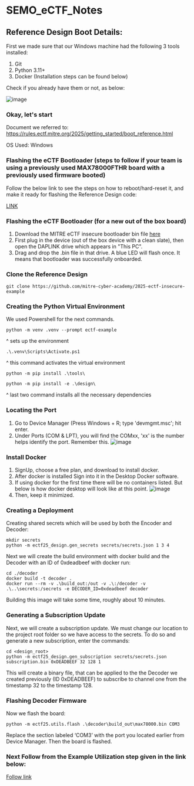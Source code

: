 # SEMO_eCTF_Notes

## Reference Design Boot Details:

First we made sure that our Windows machine had the following 3 tools installed:
1. Git
2. Python 3.11+
3. Docker (Installation steps can be found below)

Check if you already have them or not, as below:

![image](https://github.com/user-attachments/assets/f50216fa-4eef-4aed-8a79-7d8c65598225)

### Okay, let's start
Document we referred to: https://rules.ectf.mitre.org/2025/getting_started/boot_reference.html

OS Used: Windows

### Flashing the eCTF Bootloader (steps to follow if your team is using a previously used MAX78000FTHR board with a previously used firmware booted)
Follow the below link to see the steps on how to reboot/hard-reset it, and make it ready for flashing the Reference Design code:

[LINK](https://github.com/SartJ/SEMO_eCTF_Notes/tree/main/Reset_A_Board)

### Flashing the eCTF Bootloader (for a new out of the box board)
1. Download the MITRE eCTF insecure bootloader bin file [here](https://rules.ectf.mitre.org/_downloads/6176d2473ff417b11a757dd7967b19c2/insecure.bin)
2. First plug in the device (out of the box device with a clean slate), then open the DAPLINK drive which appears in "This PC".
3. Drag and drop the .bin file in that drive. A blue LED will flash once. It means that bootloader was successfully onboarded.

### Clone the Reference Design
```
git clone https://github.com/mitre-cyber-academy/2025-ectf-insecure-example
```

### Creating the Python Virtual Environment

We used Powershell for the next commands.
```
python -m venv .venv --prompt ectf-example
```
^ sets up the environment
```
.\.venv\Scripts\Activate.ps1
```
^ this command activates the virtual environment
```
python -m pip install .\tools\
```

```
python -m pip install -e .\design\
```
^ last two command installs all the necessary dependencies

### Locating the Port
1. Go to Device Manager (Press Windows + R; type 'devmgmt.msc'; hit enter.
2. Under Ports (COM & LPT), you will find the COMxx, 'xx' is the number helps identify the port. Remember this.
![image](https://github.com/user-attachments/assets/c2841ae8-78bd-450b-9d84-84d962eda18a)

### Install Docker
1. SignUp, choose a free plan, and download to install docker.
2. After docker is installed Sign into it in the Desktop Docker software.
3. If using docker for the first time there will be no containers listed. But below is how docker desktop will look like at this point.
![image](https://github.com/user-attachments/assets/b6c42c93-2955-4500-aecd-45f78dd8af7c)
4. Then, keep it minimized.

### Creating a Deployment
Creating shared secrets which will be used by both the Encoder and Decoder:
```
mkdir secrets
python -m ectf25_design.gen_secrets secrets/secrets.json 1 3 4
```
Next we will create the build environment with docker build and the Decoder with an ID of 0xdeadbeef with docker run:
```
cd ./decoder
docker build -t decoder .
docker run --rm -v .\build_out:/out -v .\:/decoder -v .\..\secrets:/secrets -e DECODER_ID=0xdeadbeef decoder
```
Building this image will take some time, roughly about 10 minutes.

### Generating a Subscription Update
Next, we will create a subscription update. We must change our location to the project root folder so we have access to the secrets. To do so and generate a new subscription, enter the commands:
```
cd <design_root>
python -m ectf25_design.gen_subscription secrets/secrets.json subscription.bin 0xDEADBEEF 32 128 1
```
This will create a binary file, that can be applied to the the Decoder we created previously (ID 0xDEADBEEF) to subscribe to channel one from the timestamp 32 to the timestamp 128.

### Flashing Decoder Firmware
Now we flash the board:
```
python -m ectf25.utils.flash .\decoder\build_out\max78000.bin COM3
```
Replace the section labeled ‘COM3’ with the port you located earlier from Device Manager. Then the board is flashed.


### Next Follow from the Example Utilization step given in the link below:

[Follow link](https://github.com/mitre-cyber-academy/2025-ectf-insecure-example/)


